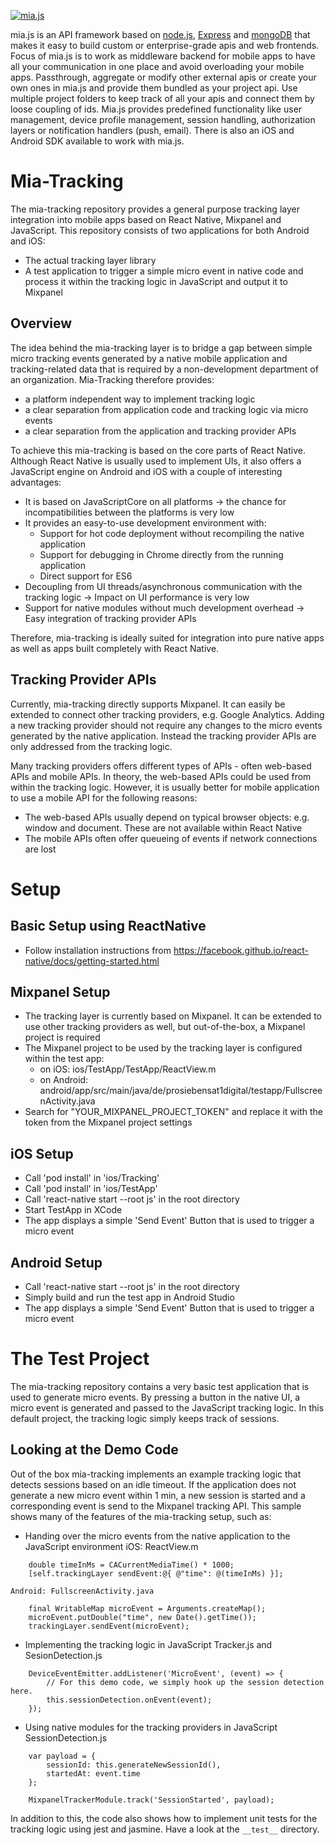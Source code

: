 <a href="#"><img src="http://7factory.github.io/mia-js/images/miajs.png" title="mia.js"/></a>

mia.js is an API framework based on [node.js](http://nodejs.org), [Express](https://github.com/strongloop/express) and [mongoDB](https://www.mongodb.org/) that makes it easy to build custom or enterprise-grade apis and web frontends.
Focus of mia.js is to work as middleware backend for mobile apps to have all your communication in one place and avoid overloading your mobile apps.
Passthrough, aggregate or modify other external apis or create your own ones in mia.js and provide them bundled as your project api.
Use multiple project folders to keep track of all your apis and connect them by loose coupling of ids. Mia.js provides predefined functionality like user management, device profile management, session handling, authorization layers or notification handlers (push, email). There is also an iOS and Android SDK available to work with mia.js.

# Mia-Tracking

The mia-tracking repository provides a general purpose tracking layer integration into mobile apps based on React Native, Mixpanel and
JavaScript. This repository consists of two applications for both Android and iOS:
- The actual tracking layer library
- A test application to trigger a simple micro event in native code and process it within the tracking logic in JavaScript and output it to Mixpanel

## Overview

The idea behind the mia-tracking layer is to bridge a gap between simple micro tracking events generated by a native mobile application and tracking-related data that is required by a non-development department of an organization.
Mia-Tracking therefore provides:
- a platform independent way to implement tracking logic
- a clear separation from application code and tracking logic via micro events
- a clear separation from the application and tracking provider APIs

To achieve this mia-tracking is based on the core parts of React Native. Although React Native is usually used to implement UIs, it also offers a JavaScript engine on Android and iOS with a couple of interesting advantages:
- It is based on JavaScriptCore on all platforms -> the chance for incompatibilities between the platforms is very low
- It provides an easy-to-use development environment with:
    - Support for hot code deployment without recompiling the native application
    - Support for debugging in Chrome directly from the running application
    - Direct support for ES6
- Decoupling from UI threads/asynchronous communication with the tracking logic -> Impact on UI performance is very low
- Support for native modules without much development overhead -> Easy integration of tracking provider APIs

Therefore, mia-tracking is ideally suited for integration into pure native apps as well as apps built completely with React Native.

## Tracking Provider APIs

Currently, mia-tracking directly supports Mixpanel. It can easily be extended to connect other tracking providers, e.g. Google Analytics. Adding a new tracking provider should not require any changes to the micro events generated by the native application. Instead the tracking provider APIs are only addressed from the tracking logic.

Many tracking providers offers different types of APIs - often web-based APIs and mobile APIs. In theory, the web-based APIs could be used from within the tracking logic. However, it is usually better for mobile application to use a mobile API for the following reasons:
- The web-based APIs usually depend on typical browser objects: e.g. window and document. These are not available within React Native
- The mobile APIs often offer queueing of events if network connections are lost

# Setup 

## Basic Setup using ReactNative
- Follow installation instructions from https://facebook.github.io/react-native/docs/getting-started.html

## Mixpanel Setup
- The tracking layer is currently based on Mixpanel. It can be extended to use other tracking providers as well, but out-of-the-box, a Mixpanel project is required
- The Mixpanel project to be used by the tracking layer is configured within the test app:
    - on iOS: ios/TestApp/TestApp/ReactView.m
    - on Android: android/app/src/main/java/de/prosiebensat1digital/testapp/FullscreenActivity.java
- Search for "YOUR_MIXPANEL_PROJECT_TOKEN" and replace it with the token from the Mixpanel project settings

## iOS Setup
- Call 'pod install' in 'ios/Tracking'
- Call 'pod install' in 'ios/TestApp'
- Call 'react-native start --root js' in the root directory
- Start TestApp in XCode
- The app displays a simple 'Send Event' Button that is used to trigger a micro event

## Android Setup
- Call 'react-native start --root js' in the root directory
- Simply build and run the test app in Android Studio
- The app displays a simple 'Send Event' Button that is used to trigger a micro event

# The Test Project
The mia-tracking repository contains a very basic test application that is used to generate micro events. By pressing a button in the native UI, a micro event is generated and passed to the JavaScript tracking logic. In this default project, the tracking logic simply keeps track of sessions.

## Looking at the Demo Code
Out of the box mia-tracking implements an example tracking logic that detects sessions based on an idle timeout. If the application does not generate a new micro event within 1 min, a new session is started and a corresponding event is send to the Mixpanel tracking API.
This sample shows many of the features of the mia-tracking setup, such as:
- Handing over the micro events from the native application to the JavaScript environment
    iOS: ReactView.m
```
    double timeInMs = CACurrentMediaTime() * 1000;
    [self.trackingLayer sendEvent:@{ @"time": @(timeInMs) }];
```
    Android: FullscreenActivity.java
```
    final WritableMap microEvent = Arguments.createMap();
    microEvent.putDouble("time", new Date().getTime());
    trackingLayer.sendEvent(microEvent);
```

- Implementing the tracking logic in JavaScript
    Tracker.js and SesionDetection.js
```
    DeviceEventEmitter.addListener('MicroEvent', (event) => {
        // For this demo code, we simply hook up the session detection here.
        this.sessionDetection.onEvent(event);
    });
```

- Using native modules for the tracking providers in JavaScript
    SessionDetection.js
```
    var payload = {
        sessionId: this.generateNewSessionId(),
        startedAt: event.time
    };

    MixpanelTrackerModule.track('SessionStarted', payload);
```

In addition to this, the code also shows how to implement unit tests for the tracking logic using jest and jasmine. Have a look at the ```__test__``` directory.
